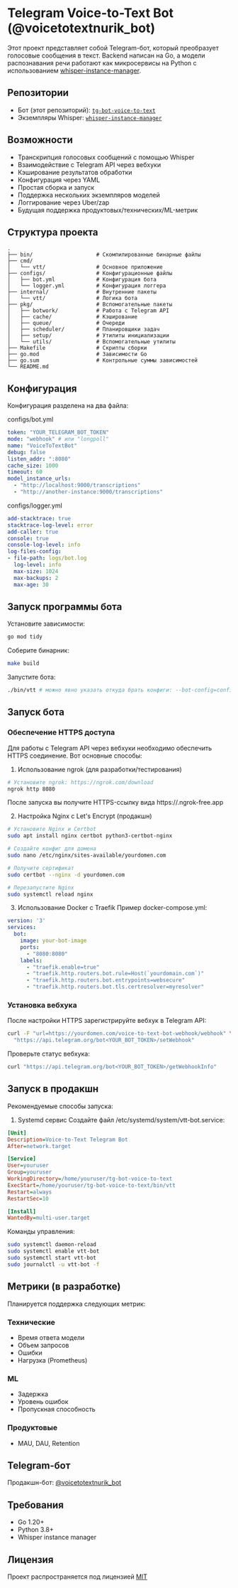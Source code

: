 # Telegram Voice-to-Text Bot (@voicetotextnurik_bot)

Этот проект представляет собой Telegram-бот, который преобразует голосовые сообщения в текст. Backend написан на Go, а модели распознавания речи работают как микросервисы на Python с использованием [whisper-instance-manager](https://github.com/justnurik/whisper-instance-manager).

## Репозитории

- Бот (этот репозиторий): [`tg-bot-voice-to-text`](https://github.com/justnurik/tg-bot-voice-to-text)
- Экземпляры Whisper: [`whisper-instance-manager`](https://github.com/justnurik/whisper-instance-manager)

## Возможности

- Транскрипция голосовых сообщений с помощью Whisper
- Взаимодействие с Telegram API через вебхуки
- Кэширование результатов обработки
- Конфигурация через YAML
- Простая сборка и запуск
- Поддержка нескольких экземпляров моделей
- Логгирование через Uber/zap
- Будущая поддержка продуктовых/технических/ML-метрик

## Структура проекта

```
.
├── bin/                    # Скомпилированные бинарные файлы
├── cmd/
│   └── vtt/                # Основное приложение
├── configs/                # Конфигурационные файлы
│   ├── bot.yml             # Конфигурация бота
│   └── logger.yml          # Конфигурация логгера
├── internal/               # Внутренние пакеты
│   └── vtt/                # Логика бота
├── pkg/                    # Вспомогательные пакеты
│   ├── botwork/            # Работа с Telegram API
│   ├── cache/              # Кэширование
│   ├── queue/              # Очереди
│   ├── scheduler/          # Планировщики задач
│   ├── setup/              # Утилиты инициализации
│   └── utils/              # Вспомогательные утилиты
├── Makefile                # Скрипты сборки
├── go.mod                  # Зависимости Go
├── go.sum                  # Контрольные суммы зависимостей
└── README.md
```

## Конфигурация

Конфигурация разделена на два файла:

configs/bot.yml
```yaml
token: "YOUR_TELEGRAM_BOT_TOKEN"
mode: "webhook" # или "longpoll"
name: "VoiceToTextBot"
debug: false
listen_addr: ":8080"
cache_size: 1000
timeout: 60
model_instance_urls:
  - "http://localhost:9000/transcriptions"
  - "http://another-instance:9000/transcriptions"
```

configs/logger.yml
```yaml
add-stacktrace: true
stacktrace-log-level: error
add-caller: true
console: true
console-log-level: info
log-files-config:
- file-path: logs/bot.log
  log-level: info
  max-size: 1024
  max-backups: 2
  max-age: 30
```

## Запуск программы бота

Установите зависимости:

```bash
go mod tidy
```

Соберите бинарник:
```bash
make build
```
Запустите бота:
```bash
./bin/vtt # можно явно указать откуда брать конфиги: --bot-config=configs/bot.yml --logger-config=configs/logger.yml
```

## Запуск бота

### Обеспечение HTTPS доступа
Для работы с Telegram API через вебхуки необходимо обеспечить HTTPS соединение. Вот основные способы:

1. Использование ngrok (для разработки/тестирования)
```bash
# Установите ngrok: https://ngrok.com/download
ngrok http 8080
```
После запуска вы получите HTTPS-ссылку вида https://<random-id>.ngrok-free.app

2. Настройка Nginx с Let's Encrypt (продакшн)
```bash
# Установите Nginx и Certbot
sudo apt install nginx certbot python3-certbot-nginx

# Создайте конфиг для домена
sudo nano /etc/nginx/sites-available/yourdomen.com

# Получите сертификат
sudo certbot --nginx -d yourdomen.com

# Перезапустите Nginx
sudo systemctl reload nginx
```

3. Использование Docker с Traefik
Пример docker-compose.yml:
```yaml
version: '3'
services:
  bot:
    image: your-bot-image
    ports:
      - "8080:8080"
    labels:
      - "traefik.enable=true"
      - "traefik.http.routers.bot.rule=Host(`yourdomain.com`)"
      - "traefik.http.routers.bot.entrypoints=websecure"
      - "traefik.http.routers.bot.tls.certresolver=myresolver"
```

### Установка вебхука

После настройки HTTPS зарегистрируйте вебхук в Telegram API:
```bash
curl -F "url=https://yourdomen.com/voice-to-text-bot-webhook/webhook" \
  "https://api.telegram.org/bot<YOUR_BOT_TOKEN>/setWebhook"
```

Проверьте статус вебхука:
```bash
curl "https://api.telegram.org/bot<YOUR_BOT_TOKEN>/getWebhookInfo"
```


## Запуск в продакшн
Рекомендуемые способы запуска:

1. Systemd сервис
Создайте файл /etc/systemd/system/vtt-bot.service:
```ini
[Unit]
Description=Voice-to-Text Telegram Bot
After=network.target

[Service]
User=youruser
Group=youruser
WorkingDirectory=/home/youruser/tg-bot-voice-to-text
ExecStart=/home/youruser/tg-bot-voice-to-text/bin/vtt
Restart=always
RestartSec=10

[Install]
WantedBy=multi-user.target
```

Команды управления:
```bash
sudo systemctl daemon-reload
sudo systemctl enable vtt-bot
sudo systemctl start vtt-bot
sudo journalctl -u vtt-bot -f
```

## Метрики (в разработке)

Планируется поддержка следующих метрик:

### Технические

- Время ответа модели
- Объем запросов
- Ошибки
- Нагрузка (Prometheus)

### ML

- Задержка
- Уровень ошибок
- Пропускная способность

### Продуктовые

- MAU, DAU, Retention

## Telegram-бот

Продакшн-бот: [@voicetotextnurik_bot](https://t.me/voicetotextnurik_bot)

## Требования

- Go 1.20+
- Python 3.8+
- Whisper instance manager

## Лицензия

Проект распространяется под лицензией [MIT](https://github.com/justnurik/tg-bot-voice-to-text/blob/main/LICENSE)
